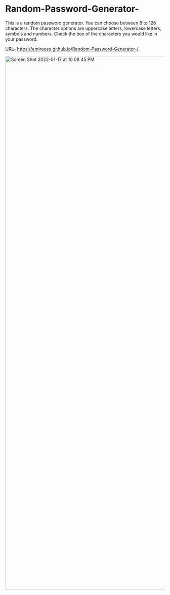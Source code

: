 # Random-Password-Generator-

This is a random password generator. You can choose between 8 to 128 characters. The character options are uppercase letters, lowercase letters, symbols and numbers. Check the box of the characters you would like in your password.


URL- https://emireese.github.io/Random-Password-Generator-/

<img width="1680" alt="Screen Shot 2022-01-17 at 10 08 45 PM" src="https://user-images.githubusercontent.com/87937862/149864178-f6b8e916-fc07-4360-9fb8-62ba05f9114d.png">
